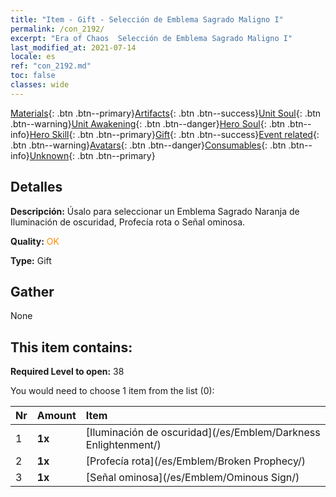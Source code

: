 ```yaml
---
title: "Item - Gift - Selección de Emblema Sagrado Maligno I"
permalink: /con_2192/
excerpt: "Era of Chaos  Selección de Emblema Sagrado Maligno I"
last_modified_at: 2021-07-14
locale: es
ref: "con_2192.md"
toc: false
classes: wide
---
```

 [Materials](/ItemsES/){: .btn .btn--primary}[Artifacts](/ItemsES/Artifacts/){: .btn .btn--success}[Unit Soul](/ItemsES/UnitSoul/){: .btn .btn--warning}[Unit Awakening](/ItemsES/UnitAwakening/){: .btn .btn--danger}[Hero Soul](/ItemsES/HeroSoul/){: .btn .btn--info}[Hero Skill](/ItemsES/HeroSkill/){: .btn .btn--primary}[Gift](/ItemsES/Gift/){: .btn .btn--success}[Event related](/ItemsES/Events/){: .btn .btn--warning}[Avatars](/ItemsES/Avatars/){: .btn .btn--danger}[Consumables](/ItemsES/Consumables/){: .btn .btn--info}[Unknown](/ItemsES/Unknown/){: .btn .btn--primary}

## Detalles
 **Descripción:** Úsalo para seleccionar un Emblema Sagrado Naranja de Iluminación de oscuridad, Profecía rota o Señal ominosa.

 **Quality:** <span style="color: #FF8C00">OK</span>

 **Type:** Gift

## Gather

  None

## This item contains:

 **Required Level to open:** 38

 You would need to choose 1 item from the list (0):

  | Nr | Amount |     Item    |
  |:---|:-------|:------------|
  | 1 |  **1x** | [Iluminación de oscuridad](/es/Emblem/Darkness Enlightenment/) |  | 
  | 2 |  **1x** | [Profecía rota](/es/Emblem/Broken Prophecy/) |  | 
  | 3 |  **1x** | [Señal ominosa](/es/Emblem/Ominous Sign/) |  | 
